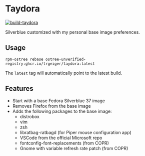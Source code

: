 # Taydora

[![build-taydora](https://github.com/trgeiger/taydora/actions/workflows/build.yml/badge.svg)](https://github.com/trgeiger/taydora/actions/workflows/build.yml)

Silverblue customized with my personal base image preferences.

## Usage

    rpm-ostree rebase ostree-unverified-registry:ghcr.io/trgeiger/taydora:latest

The `latest` tag will automatically point to the latest build. 

## Features

- Start with a base Fedora Silverblue 37 image
- Removes Firefox from the base image
- Adds the following packages to the base image:
  - distrobox
  - vim
  - zsh
  - libratbag-ratbagd (for Piper mouse configuration app)
  - VSCode from the official Microsoft repo
  - fontconfig-font-replacements (from COPR)
  - Gnome with variable refresh rate patch (from COPR)
